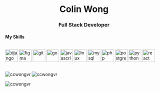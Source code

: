 <h1 align="center">Colin Wong</h1>

<h3 align="center">Full Stack Developer</h3>

<h4> My Skills </h4>
<p style="display: inline-block;">
  <img
    src="https://devicons.github.io/devicon/devicon.git/icons/django/django-original.svg"
    alt="django"
    width="40"
    height="40"
  />
  <img
    src="https://www.vectorlogo.zone/logos/figma/figma-icon.svg"
    alt="figma"
    width="40"
    height="40"
  />
  <img
    src="https://www.vectorlogo.zone/logos/git-scm/git-scm-icon.svg"
    alt="git"
    width="40"
    height="40"
  />
  <img
    src="https://devicons.github.io/devicon/devicon.git/icons/go/go-original.svg"
    alt="go"
    width="40"
    height="40"
  />
  <img
    src="https://devicons.github.io/devicon/devicon.git/icons/javascript/javascript-original.svg"
    alt="javascript"
    width="40"
    height="40"
  />
  <img
    src="https://devicons.github.io/devicon/devicon.git/icons/linux/linux-original.svg"
    alt="linux"
    width="40"
    height="40"
  />
  <img
    src="https://devicons.github.io/devicon/devicon.git/icons/mysql/mysql-original-wordmark.svg"
    alt="mysql"
    width="40"
    height="40"
  />
  <img
    src="https://devicons.github.io/devicon/devicon.git/icons/php/php-original.svg"
    alt="php"
    width="40"
    height="40"
  />
  <img
    src="https://devicons.github.io/devicon/devicon.git/icons/postgresql/postgresql-original-wordmark.svg"
    alt="postgresql"
    width="40"
    height="40"
  />
  <img
    src="https://devicons.github.io/devicon/devicon.git/icons/python/python-original.svg"
    alt="python"
    width="40"
    height="40"
  />
  <img
    src="https://devicons.github.io/devicon/devicon.git/icons/react/react-original-wordmark.svg"
    alt="react"
    width="40"
    height="40"
  />
</p>

<img
  src="https://github-readme-stats.vercel.app/api/top-langs/?username=ccwongvr&layout=compact&hide=html"
  alt="ccwongvr"
/>
<img
  src="https://github-readme-stats.vercel.app/api?username=ccwongvr&show_icons=true"
  alt="ccwongvr"
/>

<p><img src="https://komarev.com/ghpvc/?username=ccwongvr" alt="ccwongvr" /></p>
